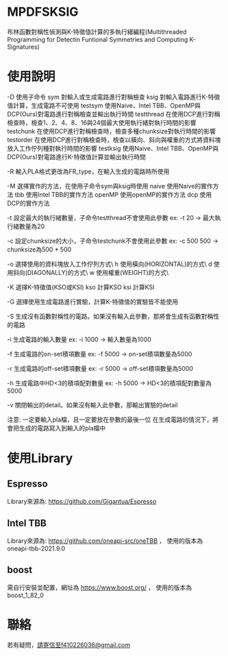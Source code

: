 # MPDFSKSIG

布林函數對稱性偵測與K-特徵值計算的多執行緒編程(Multithreaded Programming for Detectin Funtional Symmetries and Computing K-Signatures)

# 使用說明

-D 使用子命令
  sym 對輸入或生成電路進行對稱檢查
  ksig 對輸入電路進行K-特徵值計算，生成電路不可使用
  testsym 使用Naive、Intel TBB、OpenMP與DCP(Ours)對電路進行對稱檢查並輸出執行時間
  testthread 在使用DCP進行對稱檢查時，檢查1、2、4、8、16與24個最大使用執行緒對執行時間的影響
  testchunk 在使用DCP進行對稱檢查時，檢查多種chunksize對執行時間的影響
  testorder 在使用DCP進行對稱檢查時，檢查以橫向、斜向與權重的方式將資料塊放入工作佇列種對執行時間的影響
  testksig 使用Naive、Intel TBB、OpenMP與DCP(Ours)對電路進行K-特徵值計算並輸出執行時間

-R 輸入PLA格式更改為FR_type，在輸入生成的電路時所使用

-M 選擇實作的方法，在使用子命令sym與ksig時使用
  naive 使用Naive的實作方法
  tbb 使用Intel TBB的實作方法
  openMP 使用openMP的實作方法
  dcp 使用DCP的實作方法

-t 設定最大的執行緒數量，子命令testthread不會使用此參數
  ex: -t 20 -> 最大執行緒數量為20

-c 設定chunksize的大小，子命令testchunk不會使用此參數
  ex: -c 500 500 -> chunksize為500 * 500

-o 選擇使用的資料塊放入工作佇列方式\\
  h 使用橫向(HORIZONTAL)的方式\\
  d 使用斜向(DIAGONALLY)的方式\\
  w 使用權重(WEIGHT)的方式\\

-K 選擇K-特徵值(KSO或KSI)
  kso 計算KSO
  ksi 計算KSI

-G 選擇使用生成電路進行實驗，計算K-特徵值的實驗皆不能使用

-S 生成沒有函數對稱性的電路。如果沒有輸入此參數，那將會生成有函數對稱性的電路

-i 生成電路的輸入數量
  ex: -i 1000 -> 輸入數量為1000
  
-f 生成電路的on-set積項數量
  ex: -f 5000 -> on-set積項數量為5000
  
-r 生成電路的off-set積項數量
  ex: -r 5000 -> off-set積項數量為5000
  
-h 生成電路中HD<3的積項配對數量
  ex: -h 5000 -> HD<3的積項配對數量為5000

-v 關閉輸出的detail。如果沒有輸入此參數，那輸出實驗的detail

注意: 一定要輸入pla檔，且一定要放在參數的最後一位
在生成電路的情況下，將會把生成的電路寫入到輸入的pla檔中

# 使用Library

## Espresso
Library來源為: https://github.com/Gigantua/Espresso

## Intel TBB
Library來源為: https://github.com/oneapi-src/oneTBB ，
使用的版本為oneapi-tbb-2021.9.0

## boost
需自行安裝並配置，網址為 https://www.boost.org/ ，
使用的版本為boost_1_82_0

# 聯絡
若有疑問，請寄信至f410226036@gmail.com
